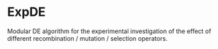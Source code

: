 # ExpDE
Modular DE algorithm for the experimental investigation of the effect of different recombination / mutation / selection operators.
